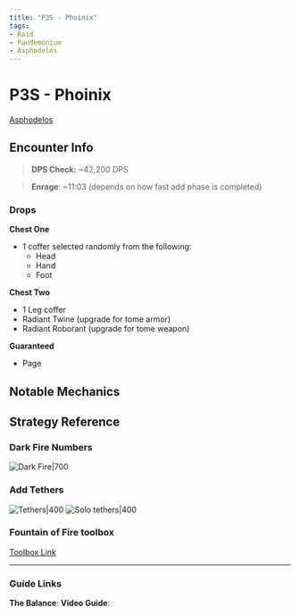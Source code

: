 ```yaml
---
title: "P3S - Phoinix"
tags:
- Raid
- Pandemonium
- Asphodelos
---
```

# P3S - Phoinix
[Asphodelos](notes/Asphodelos.md)

## Encounter Info

>**DPS Check:** ~42,200 DPS

>**Enrage**: ~11:03 (depends on how fast add phase is completed)

### Drops
**Chest One**
- 1 coffer selected randomly from the following:
	- Head
	- Hand
	- Foot

**Chest Two**
- 1 Leg coffer
- Radiant Twine (upgrade for tome armor)
- Radiant Roborant (upgrade for tome weapon)

**Guaranteed**
- Page

## Notable Mechanics


## Strategy Reference
### Dark Fire Numbers
![Dark Fire|700](/quartz/notes/images/Pasted%20image%2020220318211834.png)
### Add Tethers
![Tethers|400](/quartz/notes/images/Pasted%20image%2020220318211605.png)
![Solo tethers|400](/quartz/notes/images/Pasted%20image%2020220318211746.png)
### Fountain of Fire toolbox
[Toolbox Link](https://ff14.toolboxgaming.space/?id=964448726941461&preview=1#1)


---

### Guide Links
**The Balance**: 
**Video Guide**: 
